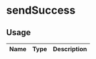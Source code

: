 <!-- 
This is an auto-generated markdown. 
You can change it in "src/NotificationBubbleManager/NotificationBubbleManager.tsx" and run build:docs to update this file.
-->
# sendSuccess

## Usage
| Name        | Type           | Description  |
| ----------- |:--------------:| ------------:|

